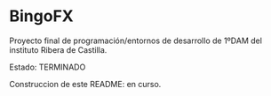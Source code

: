 # BingoFX
Proyecto final de programación/entornos de desarrollo de 1ºDAM del instituto Ribera de Castilla.

Estado: TERMINADO

Construccion de este README: en curso.
